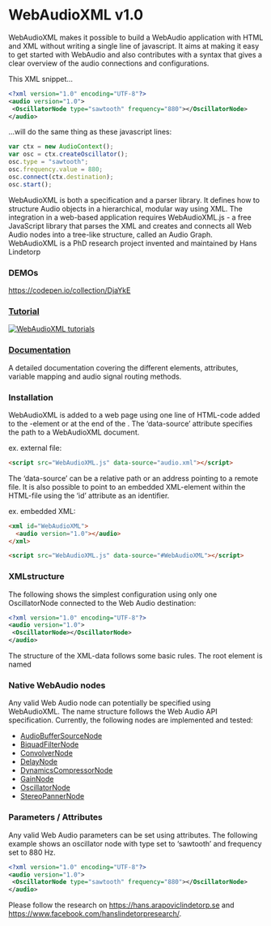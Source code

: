 # WebAudioXML v1.0
WebAudioXML makes it possible to build a WebAudio application with HTML and XML without writing a single line of javascript. It aims at making it easy to get started with WebAudio and also contributes with a syntax that gives a clear overview of the audio connections and configurations.

This XML snippet...
```XML
<?xml version="1.0" encoding="UTF-8"?>
<audio version="1.0">
 <OscillatorNode type="sawtooth" frequency="880"></OscillatorNode>
</audio>
```

...will do the same thing as these javascript lines:

```javascript
var ctx = new AudioContext();
var osc = ctx.createOscillator();
osc.type = "sawtooth";
osc.frequency.value = 880;
osc.connect(ctx.destination);
osc.start();
```
WebAudioXML is both a specification and a parser library. It defines how to structure Audio objects in a hierarchical, modular way using XML. The integration in a web-based application requires WebAudioXML.js - a free JavaScript library that parses the XML and creates and connects all Web Audio nodes into a tree-like structure, called an Audio Graph.
WebAudioXML is a PhD research project invented and maintained
by Hans Lindetorp

### DEMOs
https://codepen.io/collection/DjaYkE

### [Tutorial](https://www.youtube.com/embed/videoseries?list=PLQ9EtICrzxGrR-x6MWhTl7ci2orezvjtQ)
[![WebAudioXML tutorials](https://img.youtube.com/vi/ZcA9O8_4LQ8/0.jpg)](https://www.youtube.com/embed/videoseries?list=PLQ9EtICrzxGrR-x6MWhTl7ci2orezvjtQ)

### [Documentation](https://github.com/hanslindetorp/WebAudioXML/wiki)
A detailed documentation covering the different elements, attributes, variable mapping and audio signal routing methods.

### Installation
WebAudioXML is added to a web page using one line of HTML-code added to the <head>-element or at the end of the <body>. The ‘data-source’ attribute specifies the path to a WebAudioXML document.

ex. external file:
```HTML
<script src="WebAudioXML.js" data-source="audio.xml"></script>
```

The ‘data-source’ can be a relative path or an address pointing to a remote file. It is also possible to point to an embedded XML-element within the HTML-file using the ‘id’ attribute as an identifier.

ex. embedded XML:
```HTML
<xml id="WebAudioXML">
  <audio version="1.0"></audio>
</xml>

<script src="WebAudioXML.js" data-source="#WebAudioXML"></script>
```

### XMLstructure
The following shows the simplest configuration using only one OscillatorNode connected to the Web Audio destination:

```XML
<?xml version="1.0" encoding="UTF-8"?>
<audio version="1.0">
 <OscillatorNode></OscillatorNode>
</audio>
```

The structure of the XML-data follows some basic rules. The root element is named <audio> and the other elements can be either a valid Web Audio node, a Web Audio parameter or one of the following custom elements: mixer, chain, synth, voice, send, envelope or link. See the separate pages for comments on each element type.

### Native WebAudio nodes
Any valid Web Audio node can potentially be specified using WebAudioXML. The name structure follows the Web Audio API specification. Currently, the following nodes are implemented and tested:

* [AudioBufferSourceNode](https://developer.mozilla.org/en-US/docs/Web/API/AudioBufferSourceNode)
* [BiquadFilterNode](https://developer.mozilla.org/en-US/docs/Web/API/BiquadFilterNode)
* [ConvolverNode](https://developer.mozilla.org/en-US/docs/Web/API/ConvolverNode)
* [DelayNode](https://developer.mozilla.org/en-US/docs/Web/API/DelayNode)
* [DynamicsCompressorNode](https://developer.mozilla.org/en-US/docs/Web/API/DynamicsCompressorNode)
* [GainNode](https://developer.mozilla.org/en-US/docs/Web/API/GainNode)
* [OscillatorNode](https://developer.mozilla.org/en-US/docs/Web/API/OscillatorNode)
* [StereoPannerNode](https://developer.mozilla.org/en-US/docs/Web/API/StereoPannerNode)

### Parameters / Attributes
Any valid Web Audio parameters can be set using attributes. The following example shows an oscillator node with type set to ‘sawtooth’ and frequency set to 880 Hz.

```XML
<?xml version="1.0" encoding="UTF-8"?>
<audio version="1.0">
 <OscillatorNode type="sawtooth" frequency="880"></OscillatorNode>
</audio>
```

Please follow the research on https://hans.arapoviclindetorp.se and https://www.facebook.com/hanslindetorpresearch/.
